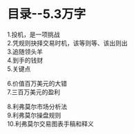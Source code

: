 # 目录--5.3万字
1.投机，是一项挑战   
2.凭规则抉择交易时机，该等则等、该出则出    
3.追随领头羊    
4.到手的钱财     
5.关键点     

6.价值百万美元的大错   
7.三百万美元的盈利   

8.利弗莫尔市场分析法   
9.利弗莫尔操盘规则  
10.利弗莫尔交易图表手稿和释义  
